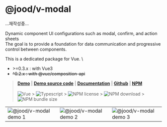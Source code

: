 # @jood/v-modal

...재작성중...

Dynamic component UI configurations such as modal, confirm, and action sheets \
The goal is to provide a foundation for data communication and progressive control between components.

This is a dedicated package for Vue. \

- \>=0.3.x : with Vue3
- ~~^0.2.x : with @vue/composition-api~~

> **[Demo](https://molgga.github.io/jood-v-modal)** |
> **[Demo source code](https://github.com/molgga/jood-v-modal/tree/main/packages/dev/src/components/demo)** |
> **[Documentation](https://molgga.github.io/jood-v-modal/documents)** | **[Github](https://github.com/molgga/jood-v-modal)** |
> **[NPM](https://www.npmjs.com/package/@jood/v-modal)** \
> \
> ![Vue](https://img.shields.io/static/v1.svg?label=&style=flat-square&logoColor=white&color=4fc08d&logo=vue.js&message=Vue) > ![Typescript](https://img.shields.io/static/v1.svg?label=&style=flat-square&logoColor=white&color=3178c6&logo=typescript&message=Typescript) > ![NPM license](https://img.shields.io/npm/l/@jood/v-modal) > ![NPM download](https://img.shields.io/npm/dt/@jood/v-modal) > ![NPM bundle size](https://img.shields.io/bundlephobia/min/@jood/v-modal)

<table style="table-layout: fixed; overflow-wrap: break-word;">
  <tbody>
    <tr>
      <td>
        <img src="https://user-images.githubusercontent.com/2731262/90951042-02b50f80-e492-11ea-9290-d0b3ac1ce10e.gif" alt="@jood/v-modal demo 1" style="max-width: 100%;" />
      </td>
      <td>
        <img src="https://user-images.githubusercontent.com/2731262/90951211-bec30a00-e493-11ea-88c2-31f3222abad0.gif" alt="@jood/v-modal demo 2" style="max-width: 100%;" />
      </td>
      <td>
        <img src="https://user-images.githubusercontent.com/2731262/90951214-c2569100-e493-11ea-8503-ea700f5c48fb.gif" alt="@jood/v-modal demo 3" style="max-width: 100%;" />
      </td>
    </tr>
  </tbody>
</table>
